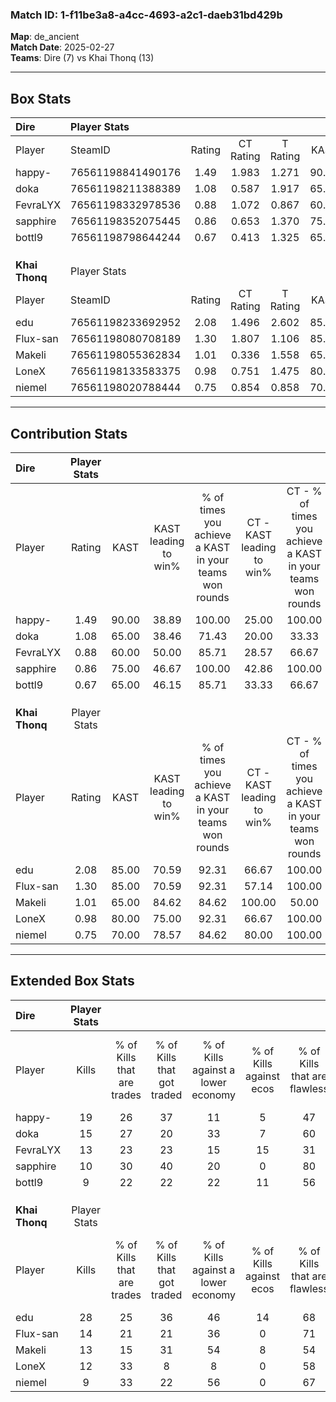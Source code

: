### Match ID: 1-f11be3a8-a4cc-4693-a2c1-daeb31bd429b  
**Map**: de_ancient  
**Match Date**: 2025-02-27  
**Teams**: Dire (7) vs Khai Thonq (13)  

---  

## Box Stats  

| **Dire**       | Player Stats      |        |           |          |       |       |       |         |        |      |     |
| :- | :- | :-: | :-: | :-: | :-: | :-: | :-: | :-: | :-: | :-: | :-: |
| Player         | SteamID           | Rating | CT Rating | T Rating | KAST  |  ADR  | Kills | Assists | Deaths | K/D  | HS% |
| happy-         | 76561198841490176 |  1.49  |   1.983   |  1.271   | 90.00 | 107.0 |  19   |    6    |   16   | 1.19 | 78  |
| doka           | 76561198211388389 |  1.08  |   0.587   |  1.917   | 65.00 | 81.1  |  15   |    2    |   14   | 1.07 | 53  |
| FevraLYX       | 76561198332978536 |  0.88  |   1.072   |  0.867   | 60.00 | 67.7  |  13   |    1    |   15   | 0.87 | 69  |
| sapphire       | 76561198352075445 |  0.86  |   0.653   |  1.370   | 75.00 | 60.6  |  10   |    5    |   15   | 0.67 | 50  |
| bottl9         | 76561198798644244 |  0.67  |   0.413   |  1.325   | 65.00 | 48.9  |   9   |    3    |   16   | 0.56 | 55  |
|                |                   |        |           |          |       |       |       |         |        |      |     |
|                |                   |        |           |          |       |       |       |         |        |      |     |
|                |                   |        |           |          |       |       |       |         |        |      |     |
| **Khai Thonq** | Player Stats      |        |           |          |       |       |       |         |        |      |     |
| Player         | SteamID           | Rating | CT Rating | T Rating | KAST  |  ADR  | Kills | Assists | Deaths | K/D  | HS% |
| edu            | 76561198233692952 |  2.08  |   1.496   |  2.602   | 85.00 | 157.6 |  28   |    6    |   13   | 2.15 | 50  |
| Flux-san       | 76561198080708189 |  1.30  |   1.807   |  1.106   | 85.00 | 78.3  |  14   |    6    |   10   | 1.40 | 42  |
| Makeli         | 76561198055362834 |  1.01  |   0.336   |  1.558   | 65.00 | 67.2  |  13   |    3    |   12   | 1.08 | 38  |
| LoneX          | 76561198133583375 |  0.98  |   0.751   |  1.475   | 80.00 | 77.1  |  12   |    5    |   17   | 0.71 | 58  |
| niemel         | 76561198020788444 |  0.75  |   0.854   |  0.858   | 70.00 | 44.0  |   9   |    4    |   14   | 0.64 | 55  |
---  

## Contribution Stats  

| **Dire**       | Player Stats |       |                      |                                                        |                           |                                                             |                          |                                                            |
| :- | :-: | :-: | :-: | :-: | :-: | :-: | :-: | :-: |
| Player         |    Rating    | KAST  | KAST leading to win% | % of times you achieve a KAST in your teams won rounds | CT - KAST leading to win% | CT - % of times you achieve a KAST in your teams won rounds | T - KAST leading to win% | T - % of times you achieve a KAST in your teams won rounds |
| happy-         |     1.49     | 90.00 |        38.89         |                         100.00                         |           25.00           |                           100.00                            |          66.67           |                           100.00                           |
| doka           |     1.08     | 65.00 |        38.46         |                         71.43                          |           20.00           |                            33.33                            |          50.00           |                           100.00                           |
| FevraLYX       |     0.88     | 60.00 |        50.00         |                         85.71                          |           28.57           |                            66.67                            |          80.00           |                           100.00                           |
| sapphire       |     0.86     | 75.00 |        46.67         |                         100.00                         |           42.86           |                           100.00                            |          50.00           |                           100.00                           |
| bottl9         |     0.67     | 65.00 |        46.15         |                         85.71                          |           33.33           |                            66.67                            |          57.14           |                           100.00                           |
|                |              |       |                      |                                                        |                           |                                                             |                          |                                                            |
|                |              |       |                      |                                                        |                           |                                                             |                          |                                                            |
|                |              |       |                      |                                                        |                           |                                                             |                          |                                                            |
| **Khai Thonq** | Player Stats |       |                      |                                                        |                           |                                                             |                          |                                                            |
| Player         |    Rating    | KAST  | KAST leading to win% | % of times you achieve a KAST in your teams won rounds | CT - KAST leading to win% | CT - % of times you achieve a KAST in your teams won rounds | T - KAST leading to win% | T - % of times you achieve a KAST in your teams won rounds |
| edu            |     2.08     | 85.00 |        70.59         |                         92.31                          |           66.67           |                           100.00                            |          72.73           |                           88.89                            |
| Flux-san       |     1.30     | 85.00 |        70.59         |                         92.31                          |           57.14           |                           100.00                            |          80.00           |                           88.89                            |
| Makeli         |     1.01     | 65.00 |        84.62         |                         84.62                          |          100.00           |                            50.00                            |          81.82           |                           100.00                           |
| LoneX          |     0.98     | 80.00 |        75.00         |                         92.31                          |           66.67           |                           100.00                            |          80.00           |                           88.89                            |
| niemel         |     0.75     | 70.00 |        78.57         |                         84.62                          |           80.00           |                           100.00                            |          77.78           |                           77.78                            |
---  

## Extended Box Stats  

| **Dire**       | Player Stats |                            |                            |                                    |                         |                              |                                 |        |                             |                                     |                          |                               |                            |
| :- | :-: | :-: | :-: | :-: | :-: | :-: | :-: | :-: | :-: | :-: | :-: | :-: | :-: |
| Player         |    Kills     | % of Kills that are trades | % of Kills that got traded | % of Kills against a lower economy | % of Kills against ecos | % of Kills that are flawless | % of Kills that are close duels | Deaths | % of Deaths that get traded | % of Deaths against a lower economy | % of Deaths against ecos | % of Deaths that are flawless | % of Deaths that are close |
| happy-         |      19      |             26             |             37             |                 11                 |            5            |              47              |                5                |   16   |             50              |                 13                  |            0             |              63               |             0              |
| doka           |      15      |             27             |             20             |                 33                 |            7            |              60              |               13                |   14   |              7              |                  7                  |            0             |              64               |             0              |
| FevraLYX       |      13      |             23             |             23             |                 15                 |           15            |              31              |                8                |   15   |             27              |                  7                  |            0             |              60               |             13             |
| sapphire       |      10      |             30             |             40             |                 20                 |            0            |              80              |                0                |   15   |             20              |                 13                  |            0             |              80               |             7              |
| bottl9         |      9       |             22             |             22             |                 22                 |           11            |              56              |                0                |   16   |             25              |                 13                  |            6             |              56               |             6              |
|                |              |                            |                            |                                    |                         |                              |                                 |        |                             |                                     |                          |                               |                            |
|                |              |                            |                            |                                    |                         |                              |                                 |        |                             |                                     |                          |                               |                            |
|                |              |                            |                            |                                    |                         |                              |                                 |        |                             |                                     |                          |                               |                            |
| **Khai Thonq** | Player Stats |                            |                            |                                    |                         |                              |                                 |        |                             |                                     |                          |                               |                            |
| Player         |    Kills     | % of Kills that are trades | % of Kills that got traded | % of Kills against a lower economy | % of Kills against ecos | % of Kills that are flawless | % of Kills that are close duels | Deaths | % of Deaths that get traded | % of Deaths against a lower economy | % of Deaths against ecos | % of Deaths that are flawless | % of Deaths that are close |
| edu            |      28      |             25             |             36             |                 46                 |           14            |              68              |                0                |   13   |             23              |                 38                  |            0             |              31               |             0              |
| Flux-san       |      14      |             21             |             21             |                 36                 |            0            |              71              |                7                |   10   |             30              |                 20                  |            0             |              50               |             10             |
| Makeli         |      13      |             15             |             31             |                 54                 |            8            |              54              |               15                |   12   |             17              |                 25                  |            0             |              58               |             8              |
| LoneX          |      12      |             33             |             8              |                 8                  |            0            |              58              |                8                |   17   |             41              |                 35                  |            6             |              59               |             6              |
| niemel         |      9       |             33             |             22             |                 56                 |            0            |              67              |                0                |   14   |             29              |                 14                  |            0             |              64               |             7              |
